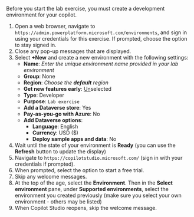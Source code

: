 
Before you start the lab exercise, you must create a development environment for your copilot.

1. Open a web browser, navigate to `https://admin.powerplatform.microsoft.com/environments`, and sign in using your credentials for this exercise. If prompted, choose the option to stay signed in.
1. Close any pop-up messages that are displayed.
1. Select **+New** and create a new environment with the following settings:
    - **Name**: *Enter the unique environment name provided in your lab environment*
    - **Group**: None
    - **Region**: *Choose the **default** region*
    - **Get new features early**: <u>Un</u>selected
    - **Type**: Developer
    - **Purpose**: `Lab exercise`
    - **Add a Dataverse store**: Yes
    - **Pay-as-you-go with Azure**: No
    - **Add Dataverse options**:
        - **Language**: English
        - **Currency**: USD ($)
        - **Deploy sample apps and data**: No
1. Wait until the state of your environment is **Ready** (you can use the **Refresh** button to update the display)
1. Navigate to `https://copilotstudio.microsoft.com/` (sign in with your credentials if prompted).
1. When prompted, select the option to start a free trial.
1. Skip any welcome messages.
1. At the top of the age, select the **Environment**. Then in the **Select environment** pane, under **Supported environments**, select the environment you created previously (make sure you select your own environment - others may be listed)
1. When Copilot Studio reopens, skip the welcome message.

